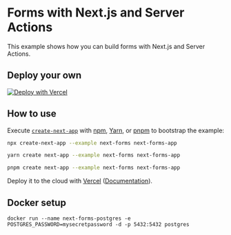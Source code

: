 # Forms with Next.js and Server Actions

This example shows how you can build forms with Next.js and Server Actions.

## Deploy your own

[![Deploy with Vercel](https://vercel.com/button)](https://vercel.com/new/clone?repository-url=https://github.com/vercel/next.js/tree/canary/examples/next-forms&project-name=next-forms&repository-name=next-forms&stores=%5B%7B%22type%22%3A%22postgres%22%7D%5D)

## How to use

Execute [`create-next-app`](https://github.com/vercel/next.js/tree/canary/packages/create-next-app) with [npm](https://docs.npmjs.com/cli/init), [Yarn](https://yarnpkg.com/lang/en/docs/cli/create/), or [pnpm](https://pnpm.io) to bootstrap the example:

```bash
npx create-next-app --example next-forms next-forms-app
```

```bash
yarn create next-app --example next-forms next-forms-app
```

```bash
pnpm create next-app --example next-forms next-forms-app
```

Deploy it to the cloud with [Vercel](https://vercel.com/new?utm_source=github&utm_medium=readme&utm_campaign=next-example) ([Documentation](https://nextjs.org/docs/deployment)).

## Docker setup

```
docker run --name next-forms-postgres -e POSTGRES_PASSWORD=mysecretpassword -d -p 5432:5432 postgres
```
